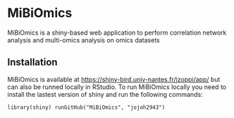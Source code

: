# MiBiOmics
MiBiOmics is a shiny-based web application to perform correlation network analysis and multi-omics analysis on omics datasets

## Installation

MiBiOmics is available at https://shiny-bird.univ-nantes.fr/jzoppi/app/ but can also be runned locally in RStudio. To run MiBiOmics locally you need to install the lastest version of shiny and run the following commands:

`library(shiny)
runGitHub("MiBiOmics", "jojoh2943")`
